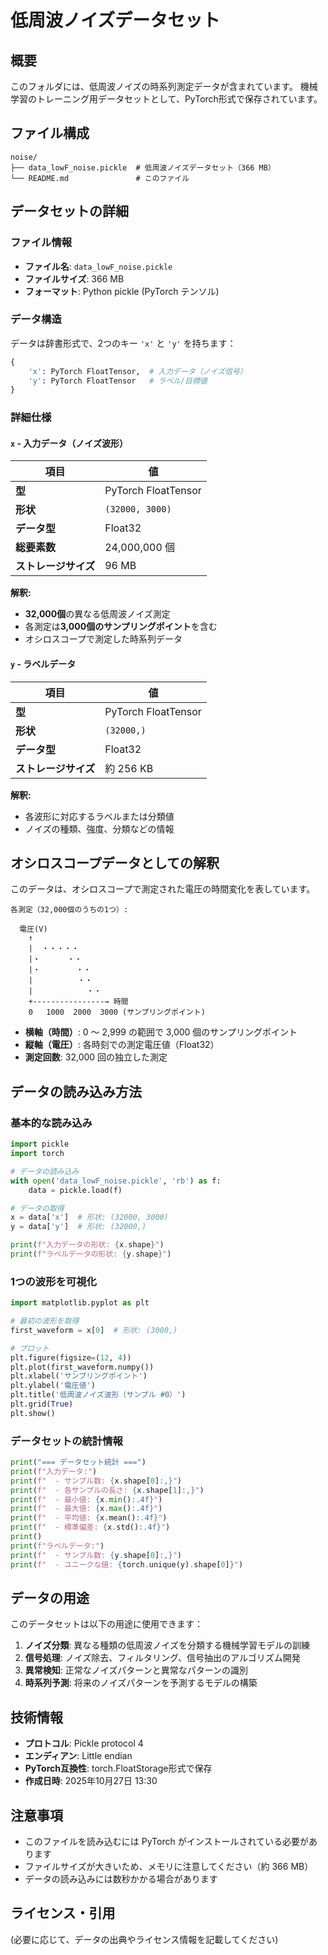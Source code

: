 # 低周波ノイズデータセット

## 概要

このフォルダには、低周波ノイズの時系列測定データが含まれています。
機械学習のトレーニング用データセットとして、PyTorch形式で保存されています。

## ファイル構成

```
noise/
├── data_lowF_noise.pickle  # 低周波ノイズデータセット（366 MB）
└── README.md               # このファイル
```

## データセットの詳細

### ファイル情報

- **ファイル名**: `data_lowF_noise.pickle`
- **ファイルサイズ**: 366 MB
- **フォーマット**: Python pickle (PyTorch テンソル)

### データ構造

データは辞書形式で、2つのキー `'x'` と `'y'` を持ちます：

```python
{
    'x': PyTorch FloatTensor,  # 入力データ（ノイズ信号）
    'y': PyTorch FloatTensor   # ラベル/目標値
}
```

### 詳細仕様

#### `x` - 入力データ（ノイズ波形）

| 項目 | 値 |
|-----|-----|
| **型** | PyTorch FloatTensor |
| **形状** | `(32000, 3000)` |
| **データ型** | Float32 |
| **総要素数** | 24,000,000 個 |
| **ストレージサイズ** | 96 MB |

**解釈:**
- **32,000個**の異なる低周波ノイズ測定
- 各測定は**3,000個のサンプリングポイント**を含む
- オシロスコープで測定した時系列データ

#### `y` - ラベルデータ

| 項目 | 値 |
|-----|-----|
| **型** | PyTorch FloatTensor |
| **形状** | `(32000,)` |
| **データ型** | Float32 |
| **ストレージサイズ** | 約 256 KB |

**解釈:**
- 各波形に対応するラベルまたは分類値
- ノイズの種類、強度、分類などの情報

## オシロスコープデータとしての解釈

このデータは、オシロスコープで測定された電圧の時間変化を表しています。

```
各測定（32,000個のうちの1つ）:

  電圧(V)
    ↑
    |  ・・・・・
    |・      ・・
    |・        ・・
    |          ・・
    |            ・・
    +----------------→ 時間
    0   1000  2000  3000 (サンプリングポイント)
```

- **横軸（時間）**: 0 〜 2,999 の範囲で 3,000 個のサンプリングポイント
- **縦軸（電圧）**: 各時刻での測定電圧値（Float32）
- **測定回数**: 32,000 回の独立した測定

## データの読み込み方法

### 基本的な読み込み

```python
import pickle
import torch

# データの読み込み
with open('data_lowF_noise.pickle', 'rb') as f:
    data = pickle.load(f)

# データの取得
x = data['x']  # 形状: (32000, 3000)
y = data['y']  # 形状: (32000,)

print(f"入力データの形状: {x.shape}")
print(f"ラベルデータの形状: {y.shape}")
```

### 1つの波形を可視化

```python
import matplotlib.pyplot as plt

# 最初の波形を取得
first_waveform = x[0]  # 形状: (3000,)

# プロット
plt.figure(figsize=(12, 4))
plt.plot(first_waveform.numpy())
plt.xlabel('サンプリングポイント')
plt.ylabel('電圧値')
plt.title('低周波ノイズ波形（サンプル #0）')
plt.grid(True)
plt.show()
```

### データセットの統計情報

```python
print("=== データセット統計 ===")
print(f"入力データ:")
print(f"  - サンプル数: {x.shape[0]:,}")
print(f"  - 各サンプルの長さ: {x.shape[1]:,}")
print(f"  - 最小値: {x.min():.4f}")
print(f"  - 最大値: {x.max():.4f}")
print(f"  - 平均値: {x.mean():.4f}")
print(f"  - 標準偏差: {x.std():.4f}")
print()
print(f"ラベルデータ:")
print(f"  - サンプル数: {y.shape[0]:,}")
print(f"  - ユニークな値: {torch.unique(y).shape[0]}")
```

## データの用途

このデータセットは以下の用途に使用できます：

1. **ノイズ分類**: 異なる種類の低周波ノイズを分類する機械学習モデルの訓練
2. **信号処理**: ノイズ除去、フィルタリング、信号抽出のアルゴリズム開発
3. **異常検知**: 正常なノイズパターンと異常なパターンの識別
4. **時系列予測**: 将来のノイズパターンを予測するモデルの構築

## 技術情報

- **プロトコル**: Pickle protocol 4
- **エンディアン**: Little endian
- **PyTorch互換性**: torch.FloatStorage形式で保存
- **作成日時**: 2025年10月27日 13:30

## 注意事項

- このファイルを読み込むには PyTorch がインストールされている必要があります
- ファイルサイズが大きいため、メモリに注意してください（約 366 MB）
- データの読み込みには数秒かかる場合があります

## ライセンス・引用

(必要に応じて、データの出典やライセンス情報を記載してください)
